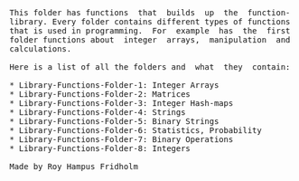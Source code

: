 
<pre>
This folder has functions  that  builds  up  the  function-
library. Every folder contains different types of functions
that is used in programming.  For  example  has  the  first
folder functions about  integer  arrays,  manipulation  and
calculations.

Here is a list of all the folders and  what  they  contain:

* Library-Functions-Folder-1: Integer Arrays
* Library-Functions-Folder-2: Matrices
* Library-Functions-Folder-3: Integer Hash-maps
* Library-Functions-Folder-4: Strings
* Library-Functions-Folder-5: Binary Strings
* Library-Functions-Folder-6: Statistics, Probability
* Library-Functions-Folder-7: Binary Operations
* Library-Functions-Folder-8: Integers

Made by Roy Hampus Fridholm
</pre>
